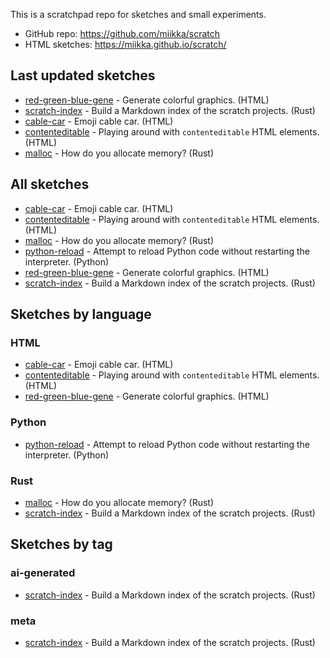 This is a scratchpad repo for sketches and small experiments.

* GitHub repo: <https://github.com/miikka/scratch>
* HTML sketches: <https://miikka.github.io/scratch/>

## Last updated sketches

- [red-green-blue-gene](red-green-blue-gene) - Generate colorful graphics. (HTML)
- [scratch-index](scratch-index) - Build a Markdown index of the scratch projects. (Rust)
- [cable-car](cable-car) - Emoji cable car. (HTML)
- [contenteditable](contenteditable) - Playing around with `contenteditable` HTML elements. (HTML)
- [malloc](malloc) - How do you allocate memory? (Rust)

## All sketches

- [cable-car](cable-car) - Emoji cable car. (HTML)
- [contenteditable](contenteditable) - Playing around with `contenteditable` HTML elements. (HTML)
- [malloc](malloc) - How do you allocate memory? (Rust)
- [python-reload](python-reload) - Attempt to reload Python code without restarting the interpreter. (Python)
- [red-green-blue-gene](red-green-blue-gene) - Generate colorful graphics. (HTML)
- [scratch-index](scratch-index) - Build a Markdown index of the scratch projects. (Rust)

## Sketches by language

### HTML

- [cable-car](cable-car) - Emoji cable car. (HTML)
- [contenteditable](contenteditable) - Playing around with `contenteditable` HTML elements. (HTML)
- [red-green-blue-gene](red-green-blue-gene) - Generate colorful graphics. (HTML)

### Python

- [python-reload](python-reload) - Attempt to reload Python code without restarting the interpreter. (Python)

### Rust

- [malloc](malloc) - How do you allocate memory? (Rust)
- [scratch-index](scratch-index) - Build a Markdown index of the scratch projects. (Rust)

## Sketches by tag

### ai-generated

- [scratch-index](scratch-index) - Build a Markdown index of the scratch projects. (Rust)

### meta

- [scratch-index](scratch-index) - Build a Markdown index of the scratch projects. (Rust)
